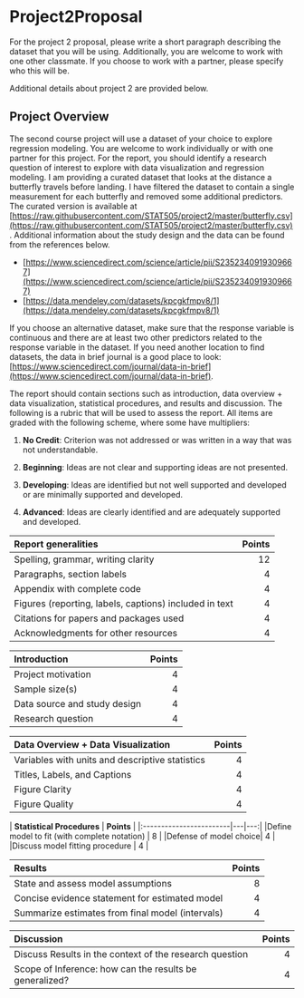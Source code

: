 # Project2Proposal

For the project 2 proposal, please write a short paragraph describing the dataset that you will be using. Additionally, you are welcome to work with one other classmate. If you choose to work with a partner, please specify who this will be.

Additional details about project 2 are provided below.


## Project Overview

The second course project will use a dataset of your choice to explore regression modeling. You are welcome to work individually or with one partner for this project. For the report, you should identify a research question of interest to explore with data visualization and regression modeling. I am providing a curated dataset that looks at the distance a butterfly travels before landing. I have filtered the dataset to contain a single measurement for each butterfly and removed some additional predictors. The curated version is available at [https://raw.githubusercontent.com/STAT505/project2/master/butterfly.csv](https://raw.githubusercontent.com/STAT505/project2/master/butterfly.csv). Additional information about the study design and the data can be found from the references below.

- [https://www.sciencedirect.com/science/article/pii/S2352340919309667](https://www.sciencedirect.com/science/article/pii/S2352340919309667)
- [https://data.mendeley.com/datasets/kpcgkfmpv8/1](https://data.mendeley.com/datasets/kpcgkfmpv8/1)

If you choose an alternative dataset, make sure that the response variable is continuous and there are at least two other predictors related to the response variable in the dataset. If you need another location to find datasets, the data in brief journal is a good place to look: [https://www.sciencedirect.com/journal/data-in-brief](https://www.sciencedirect.com/journal/data-in-brief).

The report should contain sections such as introduction, data overview + data visualization, statistical procedures, and results and discussion. The following is a rubric that will be used to assess the report. 
All items are graded with the following scheme, where some have multipliers:

1. __No Credit__: Criterion was not addressed or was written in a way that was not understandable.

2. __Beginning__:  Ideas are not clear and supporting ideas are not presented.

3. __Developing__: Ideas are identified but not well supported and developed or are minimally supported and developed.

4. __Advanced__: Ideas are clearly identified and are adequately supported and developed.

| __Report generalities__ | __Points__  |
|:------------------------|---:|
|Spelling, grammar, writing clarity | 12   |
|Paragraphs, section labels | 4   |
|Appendix with complete code |  4  |
|Figures (reporting, labels, captions) included in text|  4  |
|Citations for papers and packages used | 4   |
|Acknowledgments for other resources | 4   |

| __Introduction__ | __Points__  | 
|:------------------------|---:|
|Project motivation |  4 |
|Sample size(s) |  4 |
|Data source and study design | 4  |
|Research question | 4  |

| __Data Overview + Data Visualization__ | __Points__  | 
|:------------------------|---:|
|Variables with units and descriptive statistics |  4    |
|Titles, Labels, and Captions | 4  |
|Figure Clarity | 4  | 
|Figure Quality | 4  |

| __Statistical Procedures__ | __Points__  |
|:------------------------|---|---:|
|Define model to fit (with complete notation) | 8  |
|Defense of model choice| 4 |
|Discuss model fitting procedure |  4 |

| __Results__ | __Points__  | 
|:------------------------|---:|
|State and assess model assumptions |8   |
|Concise evidence statement for estimated model | 4  |
|Summarize estimates from final model (intervals) |4   |

| __Discussion__ | __Points__  | 
|:------------------------|---:|
|Discuss Results in the context of the research question |  4 |
|Scope of Inference: how can the results be generalized? | 4  |
